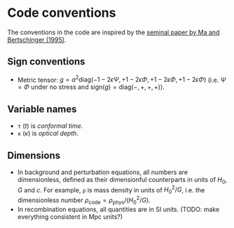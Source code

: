 # Code conventions

The conventions in the code are inspired by the [seminal paper by Ma and Bertschinger (1995)](https://arxiv.org/abs/astro-ph/9506072).

## Sign conventions

- Metric tensor: $g = a^2 \mathrm{diag}(-1-2ϵΨ, +1-2ϵΦ, +1-2ϵΦ, +1-2ϵΦ)$ (i.e. $Ψ = Φ$ under no stress and $\mathrm{sign}(g) = \mathrm{diag}(-,+,+,+)$).

## Variable names

- `τ` ($t$) is *conformal time*.
- `κ` ($κ$) is *optical depth*.

## Dimensions

- In background and perturbation equations, all numbers are dimensionless, defined as their dimensionful counterparts in units of $H_0$, $G$ and $c$.
  For example, `ρ` is mass density in units of $H_0^2/G$, i.e. the dimensionless number $\rho_\text{code} = \rho_\text{phys} / (H_0^2/G)$.
- In recombination equations, all quantities are in SI units. (TODO: make everything consistent in Mpc units?)
